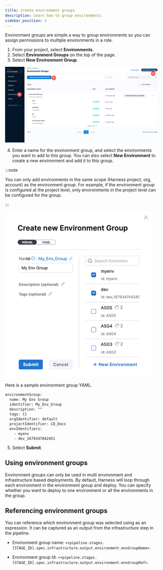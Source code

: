 ```yaml
---
title: Create environment groups
description: Learn how to group environments.
sidebar_position: 3
---
```


Environment groups are simple a way to group environments so you can assign permissions to multiple environments in a role.

1. From your project, select **Environments**.
2. Select **Environment Groups** on the top of the page.
3. Select **New Environment Group**.
   
![create environment groups](./static/services-and-environments-overview-23.png)

4. Enter a name for the environment group, and select the environments you want to add to this group. You can also select **New Environment** to create a new environment and add it to this group. 

:::note

You can only add environments in the same scope (Harness project, org, account) as the environment group. For example, if the environment group is configured at the project level, only environments in the project level can be configured for the group.

:::

![environment groups](./static/environment-groups.png)

Here is a sample environment group YAML.

```
environmentGroup:
  name: My Env Group
  identifier: My_Env_Group
  description: ""
  tags: {}
  orgIdentifier: default
  projectIdentifier: CD_Docs
  envIdentifiers:
    - myenv
    - dev_1679347042451
```

5. Select **Submit**.


## Using environment groups

Environment groups can only be used in multi environment and infrastructure based deployments. By default, Harness will loop through each environment in the environment group and deploy. You can specify whether you want to deploy to one environment or all the environments in the group.

## Referencing environment groups

You can reference which environment group was selected using as an expression. It can be captured as an output from the infrastructure step in the pipeline.

- Environment group name: `<+pipeline.stages.[STAGE_ID].spec.infrastructure.output.environment.envGroupName>`.

- Environment group Id: `<+pipeline.stages.[STAGE_ID].spec.infrastructure.output.environment.envGroupRef>`.

